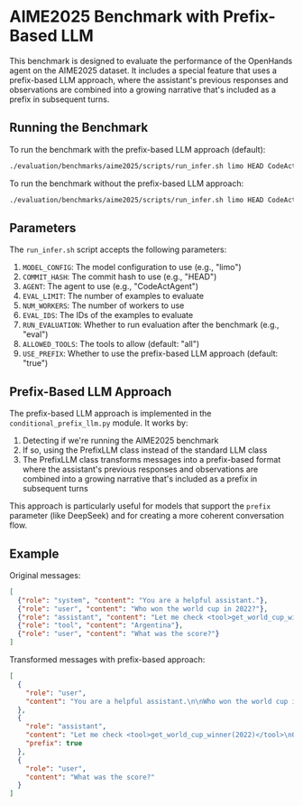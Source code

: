# AIME2025 Benchmark with Prefix-Based LLM

This benchmark is designed to evaluate the performance of the OpenHands agent on the AIME2025 dataset. It includes a special feature that uses a prefix-based LLM approach, where the assistant's previous responses and observations are combined into a growing narrative that's included as a prefix in subsequent turns.

## Running the Benchmark

To run the benchmark with the prefix-based LLM approach (default):

```bash
./evaluation/benchmarks/aime2025/scripts/run_infer.sh limo HEAD CodeActAgent 1 1 "" eval ipython_only
```

To run the benchmark without the prefix-based LLM approach:

```bash
./evaluation/benchmarks/aime2025/scripts/run_infer.sh limo HEAD CodeActAgent 1 1 "" eval ipython_only false
```

## Parameters

The `run_infer.sh` script accepts the following parameters:

1. `MODEL_CONFIG`: The model configuration to use (e.g., "limo")
2. `COMMIT_HASH`: The commit hash to use (e.g., "HEAD")
3. `AGENT`: The agent to use (e.g., "CodeActAgent")
4. `EVAL_LIMIT`: The number of examples to evaluate
5. `NUM_WORKERS`: The number of workers to use
6. `EVAL_IDS`: The IDs of the examples to evaluate
7. `RUN_EVALUATION`: Whether to run evaluation after the benchmark (e.g., "eval")
8. `ALLOWED_TOOLS`: The tools to allow (default: "all")
9. `USE_PREFIX`: Whether to use the prefix-based LLM approach (default: "true")

## Prefix-Based LLM Approach

The prefix-based LLM approach is implemented in the `conditional_prefix_llm.py` module. It works by:

1. Detecting if we're running the AIME2025 benchmark
2. If so, using the PrefixLLM class instead of the standard LLM class
3. The PrefixLLM class transforms messages into a prefix-based format where the assistant's previous responses and observations are combined into a growing narrative that's included as a prefix in subsequent turns

This approach is particularly useful for models that support the `prefix` parameter (like DeepSeek) and for creating a more coherent conversation flow.

## Example

Original messages:
```json
[
  {"role": "system", "content": "You are a helpful assistant."},
  {"role": "user", "content": "Who won the world cup in 2022?"},
  {"role": "assistant", "content": "Let me check <tool>get_world_cup_winner(2022)</tool>"},
  {"role": "tool", "content": "Argentina"},
  {"role": "user", "content": "What was the score?"}
]
```

Transformed messages with prefix-based approach:
```json
[
  {
    "role": "user",
    "content": "You are a helpful assistant.\n\nWho won the world cup in 2022?"
  },
  {
    "role": "assistant",
    "content": "Let me check <tool>get_world_cup_winner(2022)</tool>\nObservation: Argentina",
    "prefix": true
  },
  {
    "role": "user",
    "content": "What was the score?"
  }
]
```